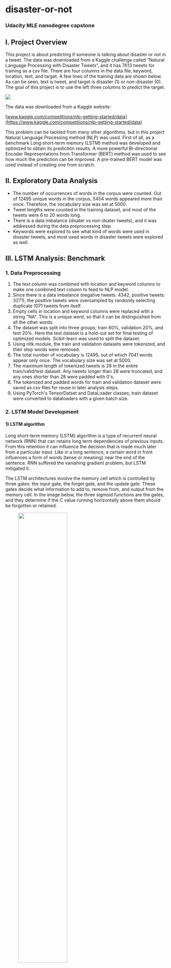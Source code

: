 # disaster-or-not
### Udacity MLE nanodegree capstone

## I. Project Overview

This project is about predicting if someone is talking about disaster or not in a tweet. The data was downloaded from a Kaggle challenge called ”Natural Language Processing with Disaster Tweets”, and it has 7613 tweets for training as a csv file. There are four columns in the data file; keyword, location, text, and target. A few lines of the training data are shown below. As can be seen, text is tweet, and target is disaster (1) or non-disaster (0). The goal of this project is to use the left three columns to predict the target.

<img src="screen_shots/raw_training_data.jpg"/>

The data was downloaded from a Kaggle website: 

[www.kaggle.com/competitions/nlp-getting-started/data](https://www.kaggle.com/competitions/nlp-getting-started/data)

This problem can be tackled from many other algorithms, but in this project Natural Language Processing method (NLP) was used. First of all, as a benchmark Long short-term memory (LSTM) method was developed and optimized to obtain its prediction results. A more powerful Bi-directional Encoder Representations from Transformer (BERT) method was used to see how much the prediction can be improved. A pre-trained BERT model was used instead of creating one from scratch.

## II. Exploratory Data Analysis

- The number of occurrences of words in the corpus were counted. Out of 12495 unique words in the corpus, 5454 words appeared more than once. Therefore, the vocabulary size was set at 5000. 
- Tweet lengths were counted in the training dataset, and most of the tweets were 6 to 20 words long. 
- There is a data imbalance (disater vs non-dsater tweets), and it was addressed during the data preprocessing step.
- Keywords were explored to see what kind of words were used in disaster tweets, and most used words in disaster tweets were explored as well.

## III. LSTM Analysis: Benchmark

### 1. Data Preprocessing

1. The text column was combined with location and keyword columns to make one combined text column to feed to NLP model.
2. Since there is a data imbalance (negative tweets: 4342, positive tweets: 3271), the positive tweets were oversampled by randomly selecting duplicate 1071 tweets from itself.
3. Empty cells in location and keyword columns were replaced with a string "NA". This is a unique word, so that it can be distinguished from all the other words.
4. The dataset was split into three groups; train 60\%, validation 20\%, and test 20\%. Here the test dataset is a hold-out set for final testing of optimized models. Scikit-learn was used to split the dataset.
5. Using nltk module, the train and validation datasets were tokenized, and their stop words were removed.
6. The total number of vocabulary is 12495, out of which 7041 words appear only once. The vocabulary size was set at 5000.
7. The maximum length of tokenized tweets is 28 in the entire train/valid/test dataset. Any tweets longer than 28 were truncated, and any ones shorter than 28 were padded with 0's. 
8. The tokenized and padded words for train and validation dataset were saved as csv files for reuse in later analysis steps.
9. Using PyTorch's TensorDatset and DataLoader classes, train dataset were converted to dataloaders with a given batch size.

### 2. LSTM Model Development

#### 1) LSTM algorithm
Long short-term memory (LSTM) algorithm is a type of recurrent neural network (RNN) that can retains long term dependencies of previous inputs. From this retention it can influence the decision that is made much later from a particular input. Like in a long sentence, a certain word in front influences a form of words (tense or meaning) near the end of the sentence. RNN suffered the vanishing gradient problem, but LSTM mitigated it.

The LSTM architectures involve the memory cell which is controlled by three gates: the input gate, the forget gate, and the update gate. These gates decide what information to add to, remove from, and output from the memory cell. In the image below, the three sigmoid functions are the gates, and they determine if the C value running horizontally above them should be forgotten or retained.

<figure>
<img src="screen_shots/lstm_algo2.png" style="width:60%">
<figcaption>&nbsp;&nbsp;&nbsp;&nbsp;&nbsp;&nbsp;&nbsp;&nbsp;&nbsp;&nbsp;&nbsp;&nbsp;&nbsp;&nbsp;&nbsp;&nbsp;&nbsp;&nbsp;&nbsp;&nbsp;&nbsp;&nbsp;&nbsp;&nbsp; Image from www.projectpro.io/article/lstm-model/832 </figcaption>
</figure>

#### 2) Hyperparameter tuning
Epoch number was tuned from validation accuracy and loss. The plot below shows that the validation accuracy increased quite steeply initially and then plateaued after the epoch number of 12. The loss plot shows that after the epoch number of 12, there appeared overfitting. From these observations, the epoch number was set at 12.

<img src="screen_shots/epoch_tuning_acc_loss_lstm.jpg" style="width:80%">

With epoch number tuned in, the following hyperparameters were tuned with a grid search. 
- hidden dimension = [32, 64, 128] 
- number of LSTM layers = [1, 2, 3] 
- learning rate = [0.0003, 0.001, 0.01]

**Hyperparameter selection:**  
Accuracy, precision, recall, and f1 score were obtained from the grid search results. Based on them, the hyperparameters were selected as follows.  
- Learning rate: 0.001 
- Hidden dim: 32 
- Number of LSTM layers: 2 
- Epoch number: 12 

### 3. Inference test on the hold-out test dataset
Data preprocessing for this step was done without using dataloader method. To be able to run all of the test data, one tweet was tested at a time.  
Number of test dataset: 1737   
- Accuracy:  77.0\% 
- Precision:  75.6\% 
- Recall:  79.9\% 
- F1 score:  77.7\%

## IV. BERT Analysis

### 1. Data Preprocessing

1. The text column was combined with location and keyword columns to make a combined text column to feed to NLP model.
2. Since there is a data imbalance (negative tweets: 4342, positive tweets: 3271), the positive tweets were oversampled by randomly selecting duplicate 1071 tweets from itself.
3. Empty cells in location and keyword columns were replaced with a string "NA". This is a unique word, so that it can be distinguished from all the other words.
4. To use BERT, special tokens were added at the beginning ("[CLS] ") and end (" [SEP]") of each sentence for BERT to work properly.
5. To use in BERT model, attention masks were created by converting each token to 1 and leaving 0's untouched.
6. The dataset was split into three groups; train 60\%, validation 20\%, and test 20\%. Here the test dataset is a hold-out set for final testing of optimized models. Scikit-learn was used to split the dataset.
7. Using BertTokenizer module from Hugging Face transformers library, the train and validation datasets were tokenized, and their stop words were removed.
8. The maximum length of tokenized tweets is 28 in the entire train/valid/test dataset. Any tweets longer than 28 were truncated, and any ones shorter than 28 were padded with 0's. 
9. Using PyTorch's TensorDatset and DataLoader classes, train dataset were converted to dataloaders with a given batch size. 

### 2. BERT Model Development

#### 1) BERT algorithm
Bi-directional Encoder Representations from Transformer (BERT) algorithm is a deep learning model that adopts the mechanism of self-attention to capture dependencies and relationships within input sequences. Self-attention allows the model to identify and weigh the importance of different parts of the input sequence.  

As can be seen in the image below, multiple self-attentions are embedded in Multi-Head Attention, and BERT architecture uses encoding and decoding blocks, where decoding block receives input from encoding block's result. Essentially encoding figures out the meaning of the input text, and decoding would typically generate an output using the input from the encoder.

<figure>
<img src="screen_shots/bert_image.jpg" style="width:40%">
<figcaption>Image from heidloff.net/article/foundation-models-transformers-bert-and-gpt <br><br></figcaption>
</figure>  

In this present project, a pre-trained BERT model from Hugging Face was used. It can be imported from a module called transformers.  

#### 2) Hyperparameter tuning

Since a pre-trained BERT is used, the hyperparameter tuning process is considerably different from LSTM's. First of all, most of the hyperparameters are already optimized. So there will not be much optimization to be done as for hyperparameters, unless there are any warning signs that force us to touch upon particular hyperparameters.  

**Learning rate:**  
There is no need to optimize the learning rate, since BERT model can utilize an automatic learning rate optimizer; optimizer and scheduler. Also training warmup steps are used to start with a very low learning rate at the beginning and then increase its value after a few steps later.  

**Epoch number tuning:**  
When the BERT model was run on the train dataset with multiple epochs, an overfitting was observed as seen in the plot below. To remedy this, drop out probability hyperparameter was changed in the pre-trained BERT model's configuration. Drop out probability is a hyperparameter that controls how many percentage of neurons are to be turned off randomly to reduce overfitting. The plot below uses the default drop out probability of 0.1.  

<img src="screen_shots/drop_out_0.1.jpg" style="width:80%"/>

When the default drop out probability of 0.4 was used, there is still an overfitting over epoch number. 

<img src="screen_shots/drop_out_0.4.jpg" style="width:80%"/>

Drop out probabilities were increased to 0.5. The overfitting was somewhat alleviated. However, after the epoch number of 3, there appears an overfitting again in the loss plot. 

<img src="screen_shots/drop_out_0.5.jpg" style="width:80%"/>

The drop out probability was changed hoping that we were allowed to increase the epoch number to get a better accuracy and a lower loss. However, as seen in the above three plots, even though higher drop out probability alleviated the overfitting with higher epoch numbers, its accuracy was worse than lower drop out probability's. So we had to select an epoch number that gave higher accuracy regardless of drop out probability.  

**Comparison between drop out probabilities:**  
The following table shows that the drop out probability of 0.1 performs the best with a smaller epoch number. It performs better with higher epochs, but loss gets much worse.

<img src="screen_shots/comparison_between_drop_outs.jpg" style="width:45%"/>

**Hyperparameter selection:**  
As seen in the analysis done above, there is an overfitting over epoch number in the pre-trained BERT model. It can be alleviated with higher drop out probability. However, the best validation accuracy score (84\%) comes from the drop out probability of 0.1 with epoch number of 4 before validation loss shoots up much above the train loss. Therefore, the following hyperparameters were selected.  
- Epoch number: 4  
- Drop out probability: 0.1  

### 3. Inference test on the hold-out test dataset  
Data preprocessing was done using dataloader method with batch size of 1 to be able to run all of the dataset without losing some in the last incomplete batch.  
Number of test data set: 1737  
- Accuracy:  83.8\%  
- Precision:  82.2\%  
- Recall:  86.3\%  
- F1 score:  84.2\%

## V. Results  
**Robustness of BERT model:**  
The validation accuracy run on the train dataset was 84\% as seen in the table in the previous section. When the model was run on the hold-out dataset, the accuracy was 83.8\%. This serves as robustness of the model.  

**Comparison between LSTM and BERT:**  
Compared to LSTM, BERT performed about 6 ~ 7\% better for all four metrics. This justifies that the final model adequately solved the problem.

<figure>
<img src="screen_shots/comparison_lstm_bert.jpg" style="width:45%">
<figcaption>&nbsp;&nbsp;&nbsp;&nbsp;&nbsp;&nbsp;&nbsp;&nbsp;&nbsp;&nbsp;&nbsp;&nbsp;Both models were run on the same hold-out dataset.</figcaption>
</figure>  

